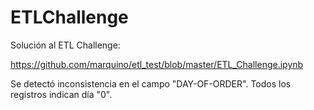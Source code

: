 # ETLChallenge

Solución al ETL Challenge:

https://github.com/marquino/etl_test/blob/master/ETL_Challenge.ipynb

Se detectó inconsistencia en el campo "DAY-OF-ORDER". Todos los registros indican día "0".
